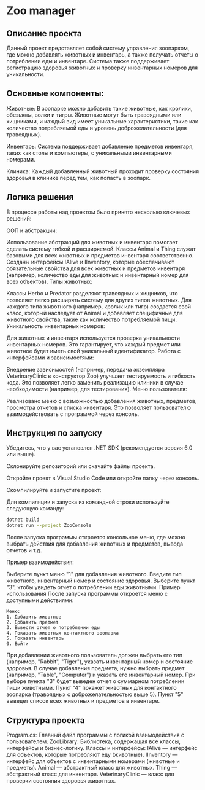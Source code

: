 # Zoo manager
## Описание проекта
Данный проект представляет собой систему управления зоопарком, где можно добавлять животных и инвентарь, а также получать отчеты о потреблении еды и инвентаре. Система также поддерживает регистрацию здоровья животных и проверку инвентарных номеров для уникальности.

## Основные компоненты:
Животные: В зоопарке можно добавить такие животные, как кролики, обезьяны, волки и тигры. Животные могут быть травоядными или хищниками, и каждый вид имеет уникальные характеристики, такие как количество потребляемой еды и уровень доброжелательности (для травоядных).

Инвентарь: Система поддерживает добавление предметов инвентаря, таких как столы и компьютеры, с уникальными инвентарными номерами.

Клиника: Каждый добавленный животный проходит проверку состояния здоровья в клинике перед тем, как попасть в зоопарк.

## Логика решения
В процессе работы над проектом было принято несколько ключевых решений:

ООП и абстракции:

Использование абстракций для животных и инвентаря помогает сделать систему гибкой и расширяемой. Классы Animal и Thing служат базовыми для всех животных и предметов инвентаря соответственно.
Созданы интерфейсы IAlive и IInventory, которые обеспечивают обязательные свойства для всех животных и предметов инвентаря (например, количество еды для животных и инвентарный номер для всех объектов).
Типы животных:

Классы Herbo и Predator разделяют травоядных и хищников, что позволяет легко расширять систему для других типов животных.
Для каждого типа животного (например, кролик или тигр) создается свой класс, который наследует от Animal и добавляет специфичные для животного свойства, такие как количество потребляемой пищи.
Уникальность инвентарных номеров:

Для животных и инвентаря используется проверка уникальности инвентарных номеров. Это гарантирует, что каждый предмет или животное будет иметь свой уникальный идентификатор.
Работа с интерфейсами и зависимостями:

Внедрение зависимостей (например, передача экземпляра VeterinaryClinic в конструктор Zoo) улучшает тестируемость и гибкость кода. Это позволяет легко заменить реализацию клиники в случае необходимости (например, для тестирования).
Меню пользователя:

Реализовано меню с возможностью добавления животных, предметов, просмотра отчетов и списка инвентаря. Это позволяет пользователю взаимодействовать с программой через консоль.
## Инструкция по запуску
Убедитесь, что у вас установлен .NET SDK (рекомендуется версия 6.0 или выше).

Склонируйте репозиторий или скачайте файлы проекта.

Откройте проект в Visual Studio Code или откройте папку через консоль.

Скомпилируйте и запустите проект:

Для компиляции и запуска из командной строки используйте следующую команду:
```bash
dotnet build
dotnet run --project ZooConsole
```
После запуска программы откроется консольное меню, где можно выбрать действия для добавления животных и предметов, вывода отчетов и т.д.

Пример взаимодействия:

Выберите пункт меню "1" для добавления животного.
Введите тип животного, инвентарный номер и состояние здоровья.
Выберите пункт "3", чтобы увидеть отчет о потреблении еды животными.
Пример использования
После запуска программы откроется меню с доступными действиями:

```
Меню:
1. Добавить животное
2. Добавить предмет
3. Вывести отчет о потреблении еды
4. Показать животных контактного зоопарка
5. Показать инвентарь
0. Выйти
```
При добавлении животного пользователь должен выбрать его тип (например, "Rabbit", "Tiger"), указать инвентарный номер и состояние здоровья.
В случае добавления предмета, нужно выбрать предмет (например, "Table", "Computer") и указать его инвентарный номер.
При выборе пункта "3" будет выведен отчет о суммарном потреблении пищи животными.
Пункт "4" покажет животных для контактного зоопарка (травоядных с доброжелательностью выше 5).
Пункт "5" выведет список всех животных и предметов в инвентаре.

## Структура проекта
Program.cs: Главный файл программы с логикой взаимодействия с пользователем.
ZooLibrary: Библиотека, содержащая все классы, интерфейсы и бизнес-логику.
Классы и интерфейсы:
IAlive — интерфейс для объектов, которые потребляют еду (животные).
IInventory — интерфейс для объектов с инвентарными номерами (животные и предметы).
Animal — абстрактный класс для животных.
Thing — абстрактный класс для инвентаря.
VeterinaryClinic — класс для проверки состояния здоровья животных.
